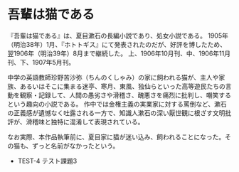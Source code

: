 # 吾輩は猫である

『吾輩は猫である』は、夏目漱石の長編小説であり、処女小説である。
1905年（明治38年）1月、『ホトトギス』にて発表されたのだが、好評を博したため、翌1906年（明治39年）8月まで継続した。
上、1906年10月刊、中、1906年11月刊、下、1907年5月刊。

中学の英語教師珍野苦沙弥（ちんのくしゃみ）の家に飼われる猫が、主人や家族、あるいはそこに集まる迷亭、寒月、東風、独仙らといった高等遊民たちの言動を観察・記録して、人間の愚劣さや滑稽さ、醜悪さを痛烈に批判し、嘲笑するという趣向の小説である。
作中では金権主義の実業家に対する罵倒など、漱石の正義感が遺憾なく吐露される一方で、知識人漱石の深い厭世観に根ざす文明批評が、滑稽味と独特に混淆して表現されている。

なお実際、本作品執筆前に、夏目家に猫が迷い込み、飼われることになった。その猫も、ずっと名前がなかったという。

- TEST-4 テスト課題3